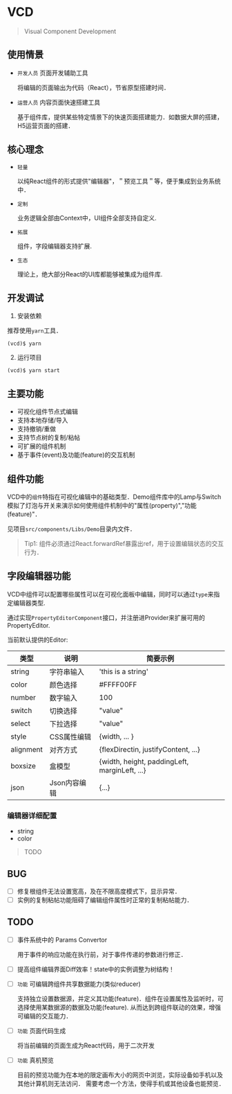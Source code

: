 # VCD

> Visual Component Development
## 使用情景

- `开发人员` 页面开发辅助工具
  
  将编辑的页面输出为代码（React），节省原型搭建时间．
  
- `运营人员` 内容页面快速搭建工具

  基于组件库，提供某些特定情景下的快速页面搭建能力．如数据大屏的搭建，H5运营页面的搭建．

## 核心理念

- `轻量`
  
  以纯React组件的形式提供"编辑器"，＂预览工具＂等，便于集成到业务系统中．

- `定制`

  业务逻辑全部由Context中，UI组件全部支持自定义.

- `拓展`

  组件，字段编辑器支持扩展.

- `生态`

  理论上，绝大部分React的UI库都能够被集成为组件库.


## 开发调试

1. 安装依赖
  
  推荐使用`yarn`工具．
  
  ```
  (vcd)$ yarn
  ```

2. 运行项目

  ```
  (vcd)$ yarn start
  ```

## 主要功能

- 可视化组件节点式编辑
- 支持本地存储/导入
- 支持撤销/重做
- 支持节点树的复制/粘帖
- 可扩展的组件机制
- 基于事件(event)及功能(feature)的交互机制


## 组件功能

VCD中的`组件`特指在可视化编辑中的基础类型．Demo组件库中的Lamp与Switch模拟了灯泡与开关来演示如何使用组件机制中的"属性(property)","功能(feature)"．

见项目`src/components/Libs/Demo`目录内文件．

> Tip1: 组件必须通过React.forwardRef暴露出ref，用于设置编辑状态的交互行为．


## 字段编辑器功能

VCD中组件可以配置哪些属性可以在可视化面板中编辑，同时可以通过`type`来指定编辑器类型. 

通过实现`PropertyEditorComponent`接口，并注册进Provider来扩展可用的PropertyEditor.


当前默认提供的Editor:

类型|说明|简要示例
---|---|---
string|字符串输入| 'this is a string'
color|颜色选择|#FFFF00FF
number|数字输入| 100
switch|切换选择| "value"
select|下拉选择| "value"
style| CSS属性编辑　| {width, ... }
alignment| 对齐方式 | {flexDirectin, justifyContent, ...}
boxsize| 盒模型 | {width, height, paddingLeft, marginLeft, ...}
json| Json内容编辑 | {...}

### 编辑器详细配置

- string
- color
  
> TODO

## BUG
- [ ] 修复根组件无法设置宽高，及在不限高度模式下，显示异常．
- [ ] 实例的复制粘帖功能阻碍了编辑组件属性时正常的复制粘帖能力．

## TODO

- [ ] 事件系统中的 Params Convertor

  用于事件的响应功能在执行前，对于事件传递的参数进行修正．

- [ ] 提高组件编辑界面Diff效率！state中的实例调整为树结构！

- [ ] `功能` 可编辑跨组件共享数据能力(类似reducer)

  支持独立设置数据源，并定义其功能(feature)．组件在设置属性及监听时，可选择使用某数据源的数据及功能(feature).
  从而达到跨组件联动的效果，增强可编辑的交互能力．

- [ ] `功能` 页面代码生成

  将当前编辑的页面生成为React代码，用于二次开发

- [ ] `功能` 真机预览

  目前的预览功能为在本地的限定画布大小的网页中浏览，实际设备如手机以及其他计算机则无法访问．
  需要考虑一个方法，使得手机或其他设备也能预览．

